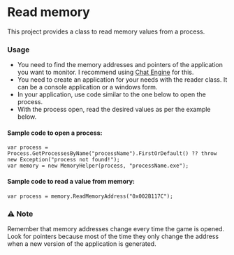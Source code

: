 # Read memory

This project provides a class to read memory values ​​from a process.

### Usage

- You need to find the memory addresses and pointers of the application you want to monitor. I recommend using [Chat Engine](https://www.cheatengine.org) for this.
- You need to create an application for your needs with the reader class. It can be a console application or a windows form.
- In your application, use code similar to the one below to open the process.
- With the process open, read the desired values ​​as per the example below.

#### Sample code to open a process:

```
var process = Process.GetProcessesByName("processName").FirstOrDefault() ?? throw new Exception("process not found!");
var memory = new MemoryHelper(process, "processName.exe");
```

#### Sample code to read a value from memory:

```
var process = memory.ReadMemoryAddress("0x002B117C");
```

### ⚠️ Note

Remember that memory addresses change every time the game is opened. Look for pointers because most of the time they only change the address when a new version of the application is generated.
